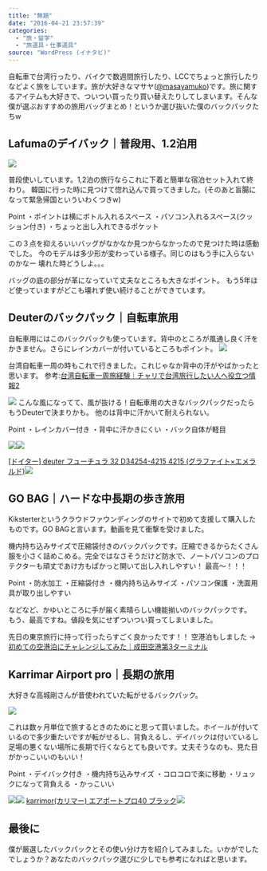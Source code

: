 ```yaml
---
title: "無題"
date: "2016-04-21 23:57:39"
categories:
  - "旅・留学"
  - "旅道具・仕事道具"
source: "WordPress (イナタビ)"
---
```


自転車で台湾行ったり、バイクで数週間旅行したり、LCCでちょっと旅行したりなどよく旅をしています。旅が大好きなマサヤ([@masayamuko](https://twitter.com/MasayaMuko))です。旅に関するアイテムも大好きで、ついつい買ったり買い替えたりしてしまいます。そんな僕が選ぶおすすめの旅用バッグまとめ！というか選び抜いた僕のバックパックたちw

## Lafumaのデイバック｜普段用、1.2泊用

![](https://masayamuko.com/wp/wp-content/uploads/2016/04/1265890_648331295198655_528752926_o-1024x768.jpg)

普段使いしています。1,2泊の旅行ならこれに下着と簡単な宿泊セット入れて終わり。
韓国に行った時に見つけて惚れ込んで買ってきました。(そのあと盲腸になって緊急帰国といういわくつきw)

Point
・ポイントは横にボトル入れるスペース
・パソコン入れるスペース(クッション付き)
・ちょっと出し入れできるポケット

この３点を抑えるいいバッグがなかなか見つからなかったので見つけた時は感動でした。
今のモデルは多少形が変わっている様子。同じのはもう手に入らないのかなー
壊れた時どうしよ。。。

バッグの底の部分が革になっていて丈夫なところも大きなポイント。
もう5年ほど使っていますがどこも壊れず使い続けることができています。

## Deuterのバックパック｜自転車旅用

自転車用にはこのバックパックも使っています。背中のところが風通し良く汗をかきません。さらにレインカバーが付いているところもポイント。
![](https://masayamuko.com/wp/wp-content/uploads/2016/04/196683_197595010272288_5035589_n-2.jpg)

台湾自転車一周の時もこれで行きました。これじゃなか背中の汗がやばかったと思います。
参考:[台湾自転車一周旅経験｜チャリで台湾旅行したい人へ役立つ情報2](https://masayamuko.com/round-taiwan/)

![](https://masayamuko.com/wp/wp-content/uploads/2016/04/スクリーンショット-2016-04-21-午後11.05.41.png)
こんな風になってて、風が抜ける！自転車用の大きなバックパックだったらもうDeuterで決まりかも。
他のは背中に汗かいて耐えられない。

Point
・レインカバー付き
・背中に汗かきにくい
・バック自体が軽目

[![](http://ws-fe.amazon-adsystem.com/widgets/q?_encoding=UTF8&ASIN=B01CCD87YI&Format=_SL250_&ID=AsinImage&MarketPlace=JP&ServiceVersion=20070822&WS=1&tag=msymk-22)](http://www.amazon.co.jp/gp/product/B01CCD87YI/ref=as_li_ss_il?ie=UTF8&camp=247&creative=7399&creativeASIN=B01CCD87YI&linkCode=as2&tag=msymk-22)![](http://ir-jp.amazon-adsystem.com/e/ir?t=msymk-22&l=as2&o=9&a=B01CCD87YI)

[[ドイター] deuter フューチュラ 32 D34254-4215 4215 (グラファイト×エメラルド)](http://www.amazon.co.jp/gp/product/B01CCD87YI/ref=as_li_ss_tl?ie=UTF8&camp=247&creative=7399&creativeASIN=B01CCD87YI&linkCode=as2&tag=msymk-22)![](http://ir-jp.amazon-adsystem.com/e/ir?t=msymk-22&l=as2&o=9&a=B01CCD87YI)

## GO BAG｜ハードな中長期の歩き旅用

Kiksterterというクラウドファウンディングのサイトで初めて支援して購入したものです。GO BAGと言います。動画を見て衝撃を受けました。
 

機内持ち込みサイズで圧縮袋付きのバックパックです。圧縮できるからたくさん服を小さく詰めこめる。完全ではなさそうだけど防水で、ノートパソコンのプロテクターも頑丈であけ方もぱかっと開いて出し入れしやすい！
最高〜！！！

Point
・防水加工
・圧縮袋付き
・機内持ち込みサイズ
・パソコン保護
・洗面用具が取り出しやすい

などなど、かゆいところに手が届く素晴らしい機能揃いのバックパックです。
もう、最高ですね。値段を気にせずついつい買ってしまいました。

先日の東京旅行に持って行ったらすごく良かったです！！
空港泊もしました
→[初めての空港泊にチャレンジしてみた｜成田空港第3ターミナル](https://masayamuko.com/narita/)

## Karrimar Airport pro｜長期の旅用

大好きな高城剛さんが昔使われていた転がせるバックパック。

![](https://masayamuko.com/wp/wp-content/uploads/2016/04/61LnaUYsvL._UL1500_.jpg)

これは数ヶ月単位で旅するときのためにと思って買いました。ホイールが付いているので多少重たいですが転がせるし、背負えるし、デイバックは付いているし
足場の悪くない場所に長期で行くならとても良いです。丈夫そうなのも、見た目がかっこいいのもいい！

Point
・デイバック付き
・機内持ち込みサイズ
・コロコロで楽に移動
・リュックになって背負える
・かっこいい

[![](http://ws-fe.amazon-adsystem.com/widgets/q?_encoding=UTF8&ASIN=B00PL0JQX6&Format=_SL250_&ID=AsinImage&MarketPlace=JP&ServiceVersion=20070822&WS=1&tag=msymk-22)](http://www.amazon.co.jp/gp/product/B00PL0JQX6/ref=as_li_ss_il?ie=UTF8&camp=247&creative=7399&creativeASIN=B00PL0JQX6&linkCode=as2&tag=msymk-22)![](http://ir-jp.amazon-adsystem.com/e/ir?t=msymk-22&l=as2&o=9&a=B00PL0JQX6)
[karrimor(カリマー) エアポートプロ40 ブラック](http://www.amazon.co.jp/gp/product/B00PL0JQX6/ref=as_li_ss_tl?ie=UTF8&camp=247&creative=7399&creativeASIN=B00PL0JQX6&linkCode=as2&tag=msymk-22)![](http://ir-jp.amazon-adsystem.com/e/ir?t=msymk-22&l=as2&o=9&a=B00PL0JQX6)

## 最後に

僕が厳選したバックパックとその使い分け方を紹介してみました。いかがでしたでしょうか？あなたのバックパック選びに少しでも参考になればと思います。